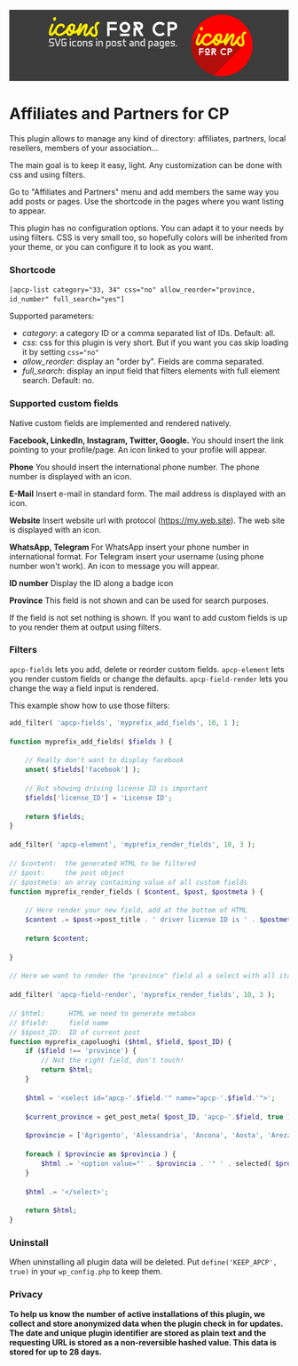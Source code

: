 ![Logo](images/logo-for-readme.jpg)

# Affiliates and Partners for CP

This plugin allows to manage any kind of directory: affiliates, partners, local resellers, members of your association...

The main goal is to keep it easy, light.
Any customization can be done with css and using filters.

Go to "Affiliates and Partners" menu and add members the same way you add posts or pages.
Use the shortcode in the pages where you want listing to appear.

This plugin has no configuration options. You can adapt it to your needs by using filters.
CSS is very small too, so hopefully colors will be inherited from your theme, or you can configure it to look as you want.

### Shortcode

`[apcp-list category="33, 34" css="no" allow_reorder="province, id_number" full_search="yes"]`

Supported parameters:
- *category*: a category ID or a comma separated list of IDs. Default: all.
- *css*: css for this plugin is very short. But if you want you cas skip loading it by setting `css="no"`
- *allow_reorder*: display an "order by". Fields are comma separated.
- *full_search*: display an input field that filters elements with full element search. Default: no.

### Supported custom fields

Native custom fields are implemented and rendered natively.

**Facebook, LinkedIn, Instagram, Twitter, Google.**
You should insert the link pointing to your profile/page. An icon linked to your profile will appear.

**Phone**
You should insert the international phone number. The phone number is displayed with an icon.

**E-Mail**
Insert e-mail in standard form. The mail address is displayed with an icon.

**Website**
Insert website url with protocol (https://my.web.site). The web site is displayed with an icon.

**WhatsApp, Telegram**
For WhatsApp insert your phone number in international format.
For Telegram insert your username (using phone number won't work).
An icon to message you will appear.

**ID number**
Display the ID along a badge icon

**Province**
This field is not shown and can be used for search purposes.


If the field is not set nothing is shown.
If you want to add custom fields is up to you render them at output using filters.

### Filters

`apcp-fields` lets you add, delete or reorder custom fields.
`apcp-element` lets you render custom fields or change the defaults.
`apcp-field-render` lets you change the way a field input is rendered.

This example show how to use those filters:

```php
add_filter( 'apcp-fields', 'myprefix_add_fields', 10, 1 );

function myprefix_add_fields( $fields ) {

	// Really don't want to display facebook
	unset( $fields['facebook'] );

	// But showing driving license ID is important
	$fields['license_ID'] = 'License ID';
	
	return $fields;	
}

add_filter( 'apcp-element', 'myprefix_render_fields', 10, 3 );

// $content:  the generated HTML to be filtered
// $post:     the post object
// $postmeta: an array containing value of all custom fields
function myprefix_render_fields ( $content, $post, $postmeta ) {

	// Here render your new field, add at the bottom of HTML
	$content .= $post->post_title . ' driver license ID is ' . $postmeta['license_ID'];

	return $content;

}

// Here we want to render the "province" field al a select with all italian provinces

add_filter( 'apcp-field-render', 'myprefix_render_fields', 10, 3 );

// $html:      HTML we need to generate metabox
// $field:     field name
// $$post_ID:  ID of current post
function myprefix_capoluoghi ($html, $field, $post_ID) {
	if ($field !== 'province') {
		// Not the right field, don't touch!
		return $html;
	}

	$html = '<select id="apcp-'.$field.'" name="apcp-'.$field.'">';
	
	$current_province = get_post_meta( $post_ID, 'apcp-'.$field, true );
	
	$provincie = ['Agrigento', 'Alessandria', 'Ancona', 'Aosta', 'Arezzo', 'Ascoli Piceno', 'Asti', 'Avellino', 'Bari', 'Barletta-Andria-Trani', 'Belluno', 'Benevento', 'Bergamo', 'Biella', 'Bologna', 'Bolzano', 'Brescia', 'Brindisi', 'Cagliari', 'Caltanissetta', 'Campobasso', 'Caserta', 'Catania', 'Catanzaro', 'Chieti', 'Como', 'Cosenza', 'Cremona', 'Crotone', 'Cuneo', 'Enna', 'Fermo', 'Ferrara', 'Firenze', 'Foggia', 'Forlì-Cesena', 'Frosinone', 'Genova', 'Gorizia', 'Grosseto', 'Imperia', 'Isernia', 'La Spezia', 'L\'Aquila', 'Latina', 'Lecce', 'Lecco', 'Livorno', 'Lodi', 'Lucca', 'Macerata', 'Mantova', 'Massa-Carrara', 'Matera', 'Messina', 'Milano', 'Modena', 'Monza e della Brianza', 'Napoli', 'Novara', 'Nuoro', 'Oristano', 'Padova', 'Palermo', 'Parma', 'Pavia', 'Perugia', 'Pesaro e Urbino', 'Pescara', 'Piacenza', 'Pisa', 'Pistoia', 'Pordenone', 'Potenza', 'Prato', 'Ragusa', 'Ravenna', 'Reggio Calabria', 'Reggio Emilia', 'Rieti', 'Rimini', 'Roma', 'Rovigo', 'Salerno', 'Sassari', 'Savona', 'Siena', 'Siracusa', 'Sondrio', 'Sud Sardegna', 'Taranto', 'Teramo', 'Terni', 'Torino', 'Trapani', 'Trento', 'Treviso', 'Trieste', 'Udine', 'Varese', 'Venezia', 'Verbano-Cusio-Ossola', 'Vercelli', 'Verona', 'Vibo Valentia', 'Vicenza', 'Viterbo',];

	foreach ( $provincie as $provincia ) {
		$html .= '<option value="' . $provincia . '" ' . selected( $provincia, $current_province, false ) . '>' . $provincia . '</option>';
	}
	
	$html .= '</select>';
	
	return $html;
}
```

### Uninstall
When uninstalling all plugin data will be deleted.
Put `define('KEEP_APCP', true)` in your `wp_config.php` to keep them.

### Privacy
**To help us know the number of active installations of this plugin, we collect and store anonymized data when the plugin check in for updates. The date and unique plugin identifier are stored as plain text and the requesting URL is stored as a non-reversible hashed value. This data is stored for up to 28 days.**

